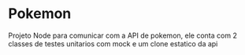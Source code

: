 # Pokemon

Projeto Node para comunicar com a API de pokemon, ele conta com 2 classes de testes unitarios com mock e um clone estatico da api
